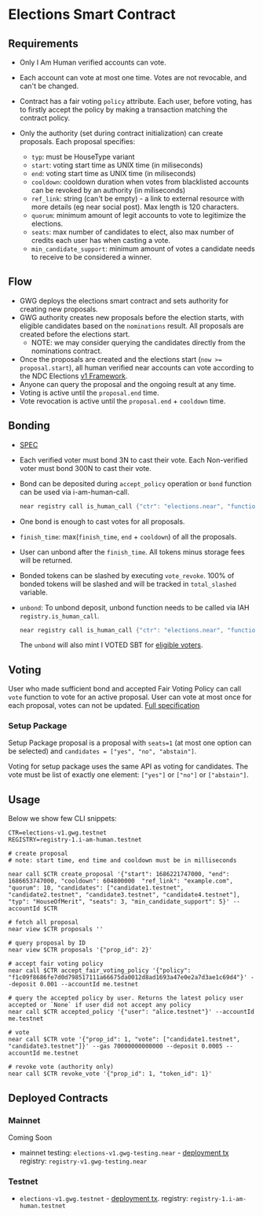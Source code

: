 # Elections Smart Contract

## Requirements

- Only I Am Human verified accounts can vote.
- Each account can vote at most one time. Votes are not revocable, and can't be changed.
- Contract has a fair voting `policy` attribute. Each user, before voting, has to firstly accept the policy by making a transaction matching the contract policy.
- Only the authority (set during contract initialization) can create proposals. Each proposal specifies:

  - `typ`: must be HouseType variant
  - `start`: voting start time as UNIX time (in miliseconds)
  - `end`: voting start time as UNIX time (in miliseconds)
  - `cooldown`: cooldown duration when votes from blacklisted accounts can be revoked by an authority (in miliseconds)
  - `ref_link`: string (can't be empty) - a link to external resource with more details (eg near social post). Max length is 120 characters.
  - `quorum`: minimum amount of legit accounts to vote to legitimize the elections.
  - `seats`: max number of candidates to elect, also max number of credits each user has when casting a vote.
  - `min_candidate_support`: minimum amount of votes a candidate needs to receive to be considered a winner.

## Flow

- GWG deploys the elections smart contract and sets authority for creating new proposals.
- GWG authority creates new proposals before the election starts, with eligible candidates based on the `nominations` result. All proposals are created before the elections start.
  - NOTE: we may consider querying the candidates directly from the nominations contract.
- Once the proposals are created and the elections start (`now >= proposal.start`), all human verified near accounts can vote according to the NDC Elections [v1 Framework](../README.md#elections).
- Anyone can query the proposal and the ongoing result at any time.
- Voting is active until the `proposal.end` time.
- Vote revocation is active until the `proposal.end` + `cooldown` time.

## Bonding

- [SPEC](https://github.com/near-ndc/gov/blob/main/framework-v1/elections-voting.md#bonding)
- Each verified voter must bond 3N to cast their vote. Each Non-verified voter must bond 300N to cast their vote.
- Bond can be deposited during `accept_policy` operation or `bond` function can be used via i-am-human-call.

  ```rust
  near registry call is_human_call {"ctr": "elections.near", "function": "bond", "paylad": ""} --accountId YOU.near --deposit 3
  ```

- One bond is enough to cast votes for all proposals.
- `finish_time`: max(`finish_time`, `end` + `cooldown`) of all the proposals.
- User can unbond after the `finish_time`. All tokens minus storage fees will be returned.
- Bonded tokens can be slashed by executing `vote_revoke`. 100% of bonded tokens will be slashed and will be tracked in `total_slashed` variable.
- `unbond`: To unbond deposit, unbond function needs to be called via IAH `registry.is_human_call`.

  ```rust
  near registry call is_human_call {"ctr": "elections.near", "function": "unbond", "payload": "" --accountId YOU.near
  ```

  The `unbond` will also mint I VOTED SBT for [eligible voters](https://github.com/near-ndc/gov/blob/main/framework-v1/elections-voting.md#i-voted-sbt).

## Voting

User who made sufficient bond and accepted Fair Voting Policy can call `vote` function to vote for an active proposal.
User can vote at most once for each proposal, votes can not be updated. [Full specification](https://github.com/near-ndc/gov/blob/main/framework-v1/elections-voting.md)

### Setup Package

Setup Package proposal is a proposal with `seats=1` (at most one option can be selected) and `candidates = ["yes", "no", "abstain"]`.

Voting for setup package uses the same API as voting for candidates. The vote must be list of exactly one element: `["yes"]` or `["no"]` or `["abstain"]`.

## Usage

Below we show few CLI snippets:

```shell
CTR=elections-v1.gwg.testnet
REGISTRY=registry-1.i-am-human.testnet

# create proposal
# note: start time, end time and cooldown must be in milliseconds

near call $CTR create_proposal '{"start": 1686221747000, "end": 1686653747000, "cooldown": 604800000  "ref_link": "example.com", "quorum": 10, "candidates": ["candidate1.testnet", "candidate2.testnet", "candidate3.testnet", "candidate4.testnet"], "typ": "HouseOfMerit", "seats": 3, "min_candidate_support": 5}' --accountId $CTR

# fetch all proposal
near view $CTR proposals ''

# query proposal by ID
near view $CTR proposals '{"prop_id": 2}'

# accept fair voting policy
near call $CTR accept_fair_voting_policy '{"policy": "f1c09f8686fe7d0d798517111a66675da0012d8ad1693a47e0e2a7d3ae1c69d4"}' --deposit 0.001 --accountId me.testnet

# query the accepted policy by user. Returns the latest policy user accepted or `None` if user did not accept any policy
near call $CTR accepted_policy '{"user": "alice.testnet"}' --accountId me.testnet

# vote
near call $CTR vote '{"prop_id": 1, "vote": ["candidate1.testnet", "candidate3.testnet"]}' --gas 70000000000000 --deposit 0.0005 --accountId me.testnet

# revoke vote (authority only)
near call $CTR revoke_vote '{"prop_id": 1, "token_id": 1}'
```

## Deployed Contracts

### Mainnet

Coming Soon

- mainnet testing: `elections-v1.gwg-testing.near` - [deployment tx](https://explorer.mainnet.near.org/transactions/k8CYckfdqrubJovPTX8UreZkdxgwxkxjaFTv955aJbS)
  registry: `registry-v1.gwg-testing.near`

### Testnet

- `elections-v1.gwg.testnet` - [deployment tx](https://explorer.testnet.near.org/transactions/6mQVLLsrEkBithTf1ys36SHCUAhDK9gVDEyCrgV1VWoR).
  registry: `registry-1.i-am-human.testnet`

